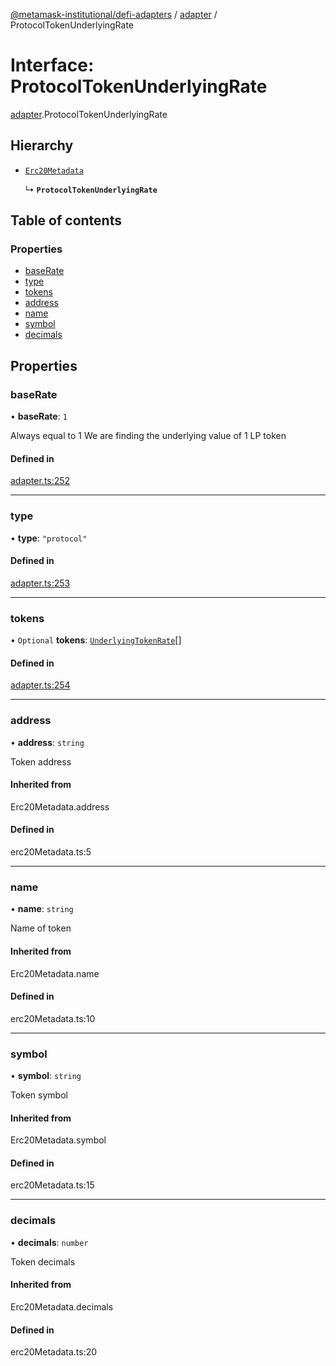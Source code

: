 [@metamask-institutional/defi-adapters](../README.md) / [adapter](../modules/adapter.md) / ProtocolTokenUnderlyingRate

# Interface: ProtocolTokenUnderlyingRate

[adapter](../modules/adapter.md).ProtocolTokenUnderlyingRate

## Hierarchy

- [`Erc20Metadata`](../modules/erc20Metadata.md#erc20metadata)

  ↳ **`ProtocolTokenUnderlyingRate`**

## Table of contents

### Properties

- [baseRate](adapter.ProtocolTokenUnderlyingRate.md#baserate)
- [type](adapter.ProtocolTokenUnderlyingRate.md#type)
- [tokens](adapter.ProtocolTokenUnderlyingRate.md#tokens)
- [address](adapter.ProtocolTokenUnderlyingRate.md#address)
- [name](adapter.ProtocolTokenUnderlyingRate.md#name)
- [symbol](adapter.ProtocolTokenUnderlyingRate.md#symbol)
- [decimals](adapter.ProtocolTokenUnderlyingRate.md#decimals)

## Properties

### baseRate

• **baseRate**: ``1``

Always equal to 1
We are finding the underlying value of 1 LP token

#### Defined in

[adapter.ts:252](https://github.com/consensys-vertical-apps/mmi-defi-adapters/blob/e9d45bd/src/types/adapter.ts#L252)

___

### type

• **type**: ``"protocol"``

#### Defined in

[adapter.ts:253](https://github.com/consensys-vertical-apps/mmi-defi-adapters/blob/e9d45bd/src/types/adapter.ts#L253)

___

### tokens

• `Optional` **tokens**: [`UnderlyingTokenRate`](adapter.UnderlyingTokenRate.md)[]

#### Defined in

[adapter.ts:254](https://github.com/consensys-vertical-apps/mmi-defi-adapters/blob/e9d45bd/src/types/adapter.ts#L254)

___

### address

• **address**: `string`

Token address

#### Inherited from

Erc20Metadata.address

#### Defined in

erc20Metadata.ts:5

___

### name

• **name**: `string`

Name of token

#### Inherited from

Erc20Metadata.name

#### Defined in

erc20Metadata.ts:10

___

### symbol

• **symbol**: `string`

Token symbol

#### Inherited from

Erc20Metadata.symbol

#### Defined in

erc20Metadata.ts:15

___

### decimals

• **decimals**: `number`

Token decimals

#### Inherited from

Erc20Metadata.decimals

#### Defined in

erc20Metadata.ts:20

